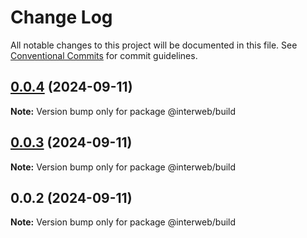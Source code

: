 # Change Log

All notable changes to this project will be documented in this file.
See [Conventional Commits](https://conventionalcommits.org) for commit guidelines.

## [0.0.4](https://github.com/cosmology-tech/interweb-build/compare/@interweb/build@0.0.3...@interweb/build@0.0.4) (2024-09-11)

**Note:** Version bump only for package @interweb/build





## [0.0.3](https://github.com/cosmology-tech/interweb-build/compare/@interweb/build@0.0.2...@interweb/build@0.0.3) (2024-09-11)

**Note:** Version bump only for package @interweb/build





## 0.0.2 (2024-09-11)

**Note:** Version bump only for package @interweb/build
